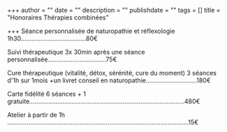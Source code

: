 +++
author = ""
date = ""
description = ""
publishdate = ""
tags = []
title = "Honoraires Thérapies combinées"

+++
Séance personnalisée de naturopathie et réflexologie 1h30.....................................80€

Suivi thérapeutique 3x 30min après une séance personnalisée.................................75€

Cure thérapeutique (vitalité, détox, sérénité, cure du moment) 3 séances d'1h sur 1mois +un livret conseil en naturopathie.............................180€

Carte fidélité 6 séances + 1 gratuite........................................................................................480€

Atelier à partir de 1h .......................................................................................................15€